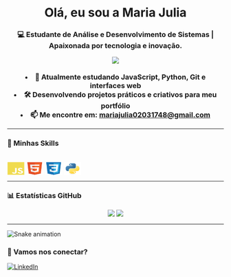 <h1 align="center"> Olá, eu sou a Maria Julia</h1>
<h3 align="center">💻 Estudante de Análise e Desenvolvimento de Sistemas | Apaixonada por tecnologia e inovação.
<p align="center">
  <img src="https://readme-typing-svg.herokuapp.com?font=Fira+Code&pause=1000&color=FF69B4&center=true&vCenter=true&width=435&lines=Desenvolvedora+Front-End+em+formação" />
</p
---

- 🌱 Atualmente estudando **JavaScript, Python, Git e interfaces web**
- 🛠️ Desenvolvendo projetos práticos e criativos para meu portfólio
- 📫 Me encontre em: **mariajulia02031748@gmail.com** 
  

---

### 🧰 Minhas Skills
<div style="display: inline_block"><br>
  <img align="center" alt="Maju-Js" height="30" width="40" src="https://raw.githubusercontent.com/devicons/devicon/master/icons/javascript/javascript-plain.svg">
  <img align="center" alt="Maju-HTML" height="30" width="40" src="https://raw.githubusercontent.com/devicons/devicon/master/icons/html5/html5-original.svg">
  <img align="center" alt="Maju-CSS" height="30" width="40" src="https://raw.githubusercontent.com/devicons/devicon/master/icons/css3/css3-original.svg">
  <img align="center" alt="Maju-Python" height="30" width="40" src="https://raw.githubusercontent.com/devicons/devicon/master/icons/python/python-original.svg">
 
</div>

---

### 📊 Estatísticas GitHub

<p align="center">
  <img src="https://github-readme-stats.vercel.app/api?username=Majuxx02&show_icons=true&theme=tokyonight&rank_icon=github&hide=prs&count_private=true" width="48%"/>
  <img src="https://github-readme-stats.vercel.app/api/top-langs/?username=Majuxx02&layout=compact&theme=tokyonight" width="48%"/>
</p>

---


![Snake animation](https://majuxx02.github.io/Majuxx02/github-snake.svg)



### 🤝 Vamos nos conectar?

[![LinkedIn](https://img.shields.io/badge/-LinkedIn-%230077B5?style=for-the-badge&logo=linkedin&logoColor=white)](https://www.linkedin.com/in/majuxx02//)


